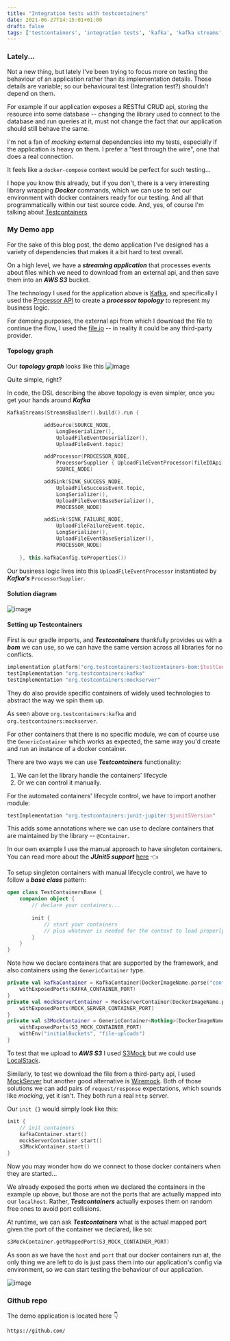 ```yaml
---
title: "Integration tests with testcontainers"
date: 2021-06-27T14:15:01+01:00
draft: false
tags: ['testcontainers', 'integration tests', 'kafka', 'kafka streams', 'kafka processor topology']
---
```


### Lately...
Not a new thing, but lately I've been trying to focus more on testing the behaviour of an
application rather than its implementation details. Those details are variable; so our
behavioural test (Integration test?) shouldn't depend on them.

For example if our application exposes a RESTful CRUD api, storing the resource into
some database -- changing the library used to connect to the database and run queries at it,
must not change the fact that our application should still behave the same.

I'm not a fan of *mocking* external dependencies into my tests, especially if the application
is heavy on them. I prefer a "test through the wire", one that does a real connection.

It feels like a `docker-compose` context would be perfect for such testing... 

I hope you know this already, but if you don't, there is a very interesting library 
wrapping ***Docker*** commands, which we can use to set our environment with docker containers
ready for our testing. And all that programmatically within our test source code.
And, yes, of course I'm talking about [Testcontainers](link)

### My Demo app
For the sake of this blog post, the demo application I've designed has
a variety of dependencies that makes it a bit hard to test overall.

On a high level, we have a ***streaming application*** that processes events
about files which we need to download from an external api, and then save them
into an ***AWS S3*** bucket.

The technology I used for the application above is [Kafka](https://kafka.apache.org/),
and specifically I used the [Processor API](https://kafka.apache.org/10/documentation/streams/developer-guide/processor-api.html)
to create a ***processor topology*** to represent my business logic.

For demoing purposes, the external api from which I download the file to continue the flow,
I used the [file.io](https://www.file.io/) -- in reality it could be any third-party provider.

#### Topology graph
Our ***topology graph*** looks like this
![image](images/stream_processing_topology_graph.jpg)

Quite simple, right?

In code, the DSL describing the above topology is even simpler, once you get
your hands around ***Kafka***

```kotlin
KafkaStreams(StreamsBuilder().build().run {

            addSource(SOURCE_NODE,
                LongDeserializer(),
                UploadFileEventDeserializer(),
                UploadFileEvent.topic)

            addProcessor(PROCESSOR_NODE,
                ProcessorSupplier { UploadFileEventProcessor(fileIOApi, s3Config, s3) },
                SOURCE_NODE)

            addSink(SINK_SUCCESS_NODE,
                UploadFileSuccessEvent.topic,
                LongSerializer(),
                UploadFileEventBaseSerializer(),
                PROCESSOR_NODE)

            addSink(SINK_FAILURE_NODE,
                UploadFileFailureEvent.topic,
                LongSerializer(),
                UploadFileEventBaseSerializer(),
                PROCESSOR_NODE)
    
    }, this.kafkaConfig.toProperties())
```

Our business logic lives into this `UploadFileEventProcessor` instantiated by ***Kafka's*** `ProcessorSupplier`.

#### Solution diagram
![image](images/stream_solution_design.jpg)

#### Setting up Testcontainers
First is our gradle imports, and ***Testcontainers*** thankfully provides us with a ***bom*** we can use,
so we can have the same version across all libraries for no conflicts.

```kotlin
implementation platform("org.testcontainers:testcontainers-bom:$testContainersVersion")
testImplementation "org.testcontainers:kafka"
testImplementation "org.testcontainers:mockserver"
```
They do also provide specific containers of widely used technologies to abstract the way we spin them up.

As seen above `org.testcontainers:kafka` and `org.testcontainers:mockserver`.

For other containers that there is no specific module, we can of course use the `GenericContainer`
which works as expected, the same way you'd create and run an instance of a docker container.

There are two ways we can use ***Testcontainers*** functionality: 

1) We can let the library handle the containers' lifecycle
2) Or we can control it manually.

For the automated containers' lifecycle control, we have to import another module:
```kotlin
testImplementation "org.testcontainers:junit-jupiter:$junit5Version"
```
This adds some annotations where we can use to declare containers that are maintained by the library -- `@Container`.

In our own example I use the manual approach to have singleton containers.
You can read more about the ***JUnit5 support*** [here](https://www.testcontainers.org/test_framework_integration/junit_5/) :point_left:

To setup singleton containers with manual lifecycle control, we have to follow a ***base class*** pattern:
```kotlin
open class TestContainersBase {
    companion object {
        // declare your containers...
        
        init {
            // start your containers
            // plus whatever is needed for the context to load properly
        }
    }
}
```

Note how we declare containers that are supported by the framework, and also containers using the `GenericContainer` type.
```kotlin
private val kafkaContainer = KafkaContainer(DockerImageName.parse("confluentinc/cp-kafka:5.4.3")).apply { 
    withExposedPorts(KAFKA_CONTAINER_PORT)
}
private val mockServerContainer = MockServerContainer(DockerImageName.parse("mockserver/mockserver")).apply {
    withExposedPorts(MOCK_SERVER_CONTAINER_PORT)
}
private val s3MockContainer = GenericContainer<Nothing>(DockerImageName.parse("adobe/s3mock")).apply {
    withExposedPorts(S3_MOCK_CONTAINER_PORT)
    withEnv("initialBuckets", "file-uploads")
}
```
To test that we upload to ***AWS S3*** I used [S3Mock](https://github.com/adobe/S3Mock)
but we could use [LocalStack](https://github.com/localstack/localstack). 

Similarly, to test we download the file
from a third-party api, I used [MockServer](https://www.mock-server.com/) but another good alternative is [Wiremock](http://wiremock.org/).
Both of those solutions we can add pairs of `request/response` expectations, which sounds like *mocking*, yet it isn't.
They both run a real `http` server.

Our `init {}` would simply look like this:
```kotlin
init {
    // init containers
    kafkaContainer.start()
    mockServerContainer.start()
    s3MockContainer.start()
}
```

Now you may wonder how do we connect to those docker containers when they are started...

We already exposed the ports when we declared the containers in the example up above, but those are not the ports that are actually mapped 
into our `localhost`. Rather, ***Testcontainers*** actually exposes them on random free ones to avoid port collisions.

At runtime, we can ask ***Testcontainers*** what is the actual mapped port given the port of the container we declared, like so:
```kotlin
s3MockContainer.getMappedPort(S3_MOCK_CONTAINER_PORT)
```

As soon as we have the `host` and `port` that our docker containers run at, the only thing we are left
to do is just pass them into our application's config via environment, so we can start testing the behaviour
of our application.

![image](images/tests_intellij.png)

### Github repo
The demo application is located here :point_down:

```
https://github.com/
```

